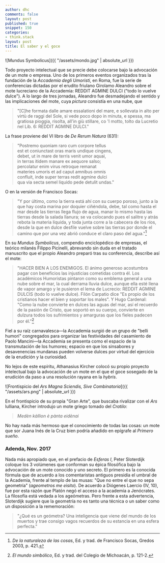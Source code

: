 ```yaml
---
author: dhc 
comments: false
layout: post
published: true
snippet: 150
categories:
- think.stack
layout: post
title: El saber y el goce
---
```


![Mundus Symbolicus]({{ "/assets/mondo.jpg" | absolute_url }})

Todo proyecto intelectual que se precie debe colocarse bajo la advocación de un mote o empresa. Uno de los primeros eventos organizados tras la fundación de la *Accademia degli Umoristi*, en Roma, fue la serie de conferencias dictadas por el erudito friulano Girolamo Aleandro sobre el mote lucreciano de la Accademia: REDDIT AGMINE DULCI ("todo lo vuelve dulce"). A lo largo de tres jornadas, Aleandro fue desmadejando el sentido y las implicaciones del mote, cuya *pictura* consistía en una nube, que 

>"[C]he formata dalle amare essalationi del mare, e sollevata in alto per virtù de raggi del Sole, si vede poco dopo in minuta, e spessa, ma gratiosa pioggia, risolta, all'in giù stillare, co 'l motto, tolto da Lucretio nel Lib. 6: REDDIT AGMINE DULCI."

La frase proviene del VI libro de *De Rerum Natura* (631): 

>"Postremo quoniam raro cum corpore tellus  
est et coniunctast oras maris undique cingens,  
debet, ut in mare de terris venit umor aquai,  
in terras itidem manare ex aequore salso;  
percolatur enim virus retroque remanat  
materies umoris et ad caput amnibus omnis  
confluit, inde super terras redit agmine dulci  
qua via secta semel liquido pede detulit undas."

O en la versión de Francisco Socas:

>"Y por último, como la tierra está ahí con su cuerpo poroso, junto a la que hay costa marina por doquier ciñéndola, debe, tal como hasta el mar desde las tierras llega flujo de agua, manar lo mismo hasta las tierras desde la salada llanura; se va colocando pues el salitre y atrás rebota la materia líquida, y toda junta corre a la cabecera de los ríos, desde la que en dulce desfile vuelve sobre las tierras por donde el camino que por una vez abrió conduce el claro paso del agua."[^fn-rerum]

En su *Mundus Symbolicus*, compendio enciclopédico de empresas, el teórico milanés Filippo Picinelli, abrevando sin duda en el tratado manuscrito que el propio Aleandro preparó tras su conferencia, describe así el mote:

>"HACER BIEN A LOS ENEMIGOS. 
El ánimo generoso acostumbra pagar con beneficios las injusticias cometidas contra él. Los académicos Humoristas pintaron como su emblema general a una nube sobre el mar, la cual derrama lluvia dulce, aunque ella esté llena de vapor amargo y le pusieron el lema de Lucrecio: REDDIT AGMINE DULCIS (todo lo vuelve dulce). Filón Carpatio dice "Es propio de los cristianos hacer el bien y soportar los males". Y Hugo Cardenal: "Como la nube convierte en dulces las aguas del mar, así el recuerdo de la pasión de Cristo, que soportó en su cuerpo, convierte en dulzura todos los sufrimientos y amarguras que los fieles padecen por él."[^fn-1]

Fiel a su raíz carnavalesca—la Accademia surgió de un grupo de "belli humori" congregados para organizar las festividades del casamiento de Paolo Mancini—la Accademia se presenta como el espacio de la transmutación de los humores; espacio en que los sinsabores y desavenencias mundanas pueden volverse dulces por virtud del ejercicio de la erudición y la curiosidad. 

No lejos de este espíritu, Athanasius Kircher colocó su propio proyecto intelectual bajo la advocación de un mote en el que el goce sosegado de la erudición da paso a una resolución rayana en la *hybris*.  

![Frontispicio del *Ars Magna Sciendis, Sive Combinatoria*]({{ "/assets/ars.png" | absolute_url }})

En el frontispicio de su propia "Gran Arte", que buscaba rivalizar con el *Ars* lulliana, Kircher introdujo un mote griego tomado del *Cratilo*: 

>*Medèn kàllion è pànta eidènai* 

No hay nada más hermoso que el conocimiento de todas las cosas: un mote que sor Juana Inés de la Cruz bien podría añadido en epígrafe al *Primero sueño*.


### Adenda, Nov. 2017
Nada más apropiado que, en el prefacio de *Esferas I*, Peter Sloterdijk coloque los 3 volúmenes que conforman su épica filosófica bajo la advocación de un mote conocido y uno secreto. El primero es la conocida fórmula que de acuerdo a los comentaristas antiguos presidía el umbral de la Academia, frente al templo de las musas: "Que no entre el que no sepa geometría" (*ageometros me eisito*). De acuerdo a Diógenes Laercio (IV, 10), fue por esta razón que Platón negó el acceso a la academia a Jenócrates. La filosofía está vedada a los ageómetras. Pero frente a esta advertencia, Sloterdijk sugiere que la geometría no es tanto una técnica o un saber como un disposición a la rememoración: 

>"¿Qué es un geómetra? Una inteligencia que viene del mundo de los muertos y trae consigo vagos recuerdos de su estancia en una esfera perfecta."

 


[^fn-rerum]: *De la naturaleza de las cosas*, Ed. y trad. de Francisco Socas, Gredos 2003, p. 421.
[^fn-1]: *El mundo simbólico*, Ed. y trad. del Colegio de Michoacán, p. 121-2.
